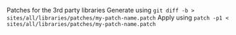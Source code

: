 Patches for the 3rd party libraries
Generate using `git diff -b > sites/all/libraries/patches/my-patch-name.patch`
Apply using `patch -p1 < sites/all/libraries/patches/my-patch-name.patch`
